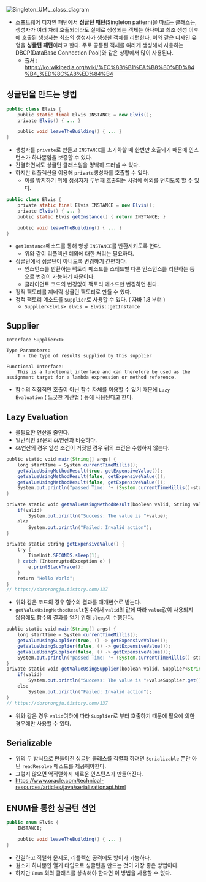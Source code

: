 ![Singleton_UML_class_diagram](https://user-images.githubusercontent.com/74400861/235357251-0cfcde86-d23f-4b8b-87cd-fcb265721d3f.svg)
- 소프트웨어 디자인 패턴에서 **싱글턴 패턴**(Singleton pattern)을 따르는 클래스는, 생성자가 여러 차례 호출되더라도 실제로 생성되는 객체는 하나이고 최초 생성 이후에 호출된 생성자는 최초의 생성자가 생성한 객체를 리턴한다. 이와 같은 디자인 유형을 **싱글턴 패턴**이라고 한다. 주로 공통된 객체를 여러개 생성해서 사용하는 DBCP(DataBase Connection Pool)와 같은 상황에서 많이 사용된다.
	- 출처 : https://ko.wikipedia.org/wiki/%EC%8B%B1%EA%B8%80%ED%84%B4_%ED%8C%A8%ED%84%B4

## 싱글턴을 만드는 방법
```java
public class Elvis {
    public static final Elvis INSTANCE = new Elvis();
    private Elvis() { ... }

    public void leaveTheBuilding() { ... }
}
```
- 생성자를 `private`로 만들고 `INSTANCE`를 초기화할 때 한번만 호출되기 때문에 인스턴스가 하나뿐임을 보증할 수 있다.
- 간결하면서도 싱글턴 클래스임을 명백히 드러낼 수 있다.
- 하지만 리플렉션을 이용해 `private`생성자를 호출할 수 있다.
	- 이를 방지하기 위해 생성자가 두번째 호출되는 시점에 예외를 던지도록 할 수 있다.

```java
public class Elvis {
    private static final Elvis INSTANCE = new Elvis();
    private Elvis() { ... }
    public static Elvis getInstance() { return INSTANCE; }

    public void leaveTheBuilding() { ... }
}
```
- `getInstance`메소드를 통해 항상 `INSTANCE`를 반환시키도록 한다.
	- 위와 같이 리플렉션 예외에 대한 처리는 필요하다.
- 싱글턴에서 싱글턴이 아니도록 변경하기 간편하다.
	- 인스턴스를 반환하는  팩토리 메소드를 스레드별 다른 인스턴스를 리턴하는 등으로 변경이 가능하기 때문이다.
	- 클라이언트 코드의 변경없이 팩토리 메소드만 변경하면 된다.
- 정적 팩토리를 제네릭 싱글턴 팩토리로 만들 수 있다.
- 정적 팩토리 메소드를 `Supplier`로 사용할 수 있다. ( 자바 1.8 부터 )
	- `Supplier<Elvis> elvis = Elvis::getInstance`

## Supplier
```
Interface Supplier<T>

Type Parameters:
	T - the type of results supplied by this supplier

Functional Interface:
	This is a functional interface and can therefore be used as the assignment target for a lambda expression or method reference.
```
- 함수의 직접적인 호출이 아닌 함수 자체를 이용할 수 있기 때문에 `Lazy Evaluation` ( 느긋한 계산법 ) 등에 사용된다고 한다.

## Lazy Evaluation
- 불필요한 연산을 줄인다.
- 일반적인 `if`문의 `&&`연산과 비슷하다.
- `&&`연산의 경우 앞선 조건이 거짓일 경우 뒤의 조건은 수행하지 않는다.
```java
public static void main(String[] args) {
    long startTime = System.currentTimeMillis();
    getValueUsingMethodResult(true, getExpensiveValue());
    getValueUsingMethodResult(false, getExpensiveValue());
    getValueUsingMethodResult(false, getExpensiveValue());
    System.out.println("passed Time: "+ (System.currentTimeMillis()-startTime)/1000+"sec" );
}

private static void getValueUsingMethodResult(boolean valid, String value) {
    if(valid)
        System.out.println("Success: The value is "+value);
    else
        System.out.println("Failed: Invalid action");
}

private static String getExpensiveValue() {
    try {
        TimeUnit.SECONDS.sleep(1);
    } catch (InterruptedException e) {
        e.printStackTrace();
    }
    return "Hello World";
}
// https://dororongju.tistory.com/137
```
- 위와 같은 코드의 경우 함수의 결과를 매개변수로 받는다.
- `getValueUsingMethodResult`함수에서 `valid`의 값에 따라 `value`값이 사용되지 않음에도 함수의 결과를 얻기 위해 `sleep`이 수행된다.

```java
public static void main(String[] args) {
    long startTime = System.currentTimeMillis();
    getValueUsingSupplier(true, () -> getExpensiveValue());
    getValueUsingSupplier(false, () -> getExpensiveValue());
    getValueUsingSupplier(false, () -> getExpensiveValue());
    System.out.println("passed Time: "+ (System.currentTimeMillis()-startTime)/1000+"sec" );
}
private static void getValueUsingSupplier(boolean valid, Supplier<String> valueSupplier) {
    if(valid)
        System.out.println("Success: The value is "+valueSupplier.get());
    else
        System.out.println("Failed: Invalid action");
}
// https://dororongju.tistory.com/137
```
- 위와 같은 경우 `valid`여하에 따라 `Supplier`로 부터 호출하기 때문에 필요에 의한 경우에만 사용할 수 있다.

## Serializable
- 위의 두 방식으로 만들어진 싱글턴 클래스를 직렬화 하려면 `Serializable` 뿐만 아닌 `readResolve` 메소드를 제공해야한다.
- 그렇지 않으면 역직렬화시 새로운 인스턴스가 만들어진다.
- https://www.oracle.com/technical-resources/articles/java/serializationapi.html

## ENUM을 통한 싱글턴 선언
```java
public enum Elvis {
    INSTANCE;

    public void leaveTheBuilding() { ... }
}
```
- 간결하고 직렬화 문제도, 리플렉션 공격에도 방어가 가능하다.
- 원소가 하나뿐인 열거 타입으로 싱글턴을 만드는 것이 가장 좋은 방법이다.
- 하지만 `Enum` 외의 클래스를 상속해야 한다면 이 방법을 사용할 수 없다.